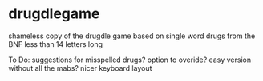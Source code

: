 # drugdlegame
shameless copy of the drugdle game
based on single word drugs from the BNF less than 14 letters long

To Do:
suggestions for misspelled drugs?
option to overide?
easy version without all the mabs?
nicer keyboard layout
